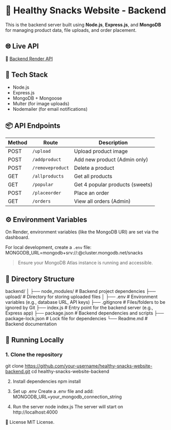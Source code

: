 
# 🍫 Healthy Snacks Website - Backend

This is the backend server built using **Node.js**, **Express.js**, and **MongoDB** for managing product data, file uploads, and order placement.

## 🌐 Live API
🔗 [Backend Render API](https://healthy-snacks-website-backend.onrender.com)

## 🧰 Tech Stack
- Node.js
- Express.js
- MongoDB + Mongoose
- Multer (for image uploads)
- Nodemailer (for email notifications)

## 📦 API Endpoints
| Method | Route             | Description                      |
|--------|------------------|----------------------------------|
| POST   | `/upload`         | Upload product image             |
| POST   | `/addproduct`     | Add new product (Admin only)     |
| POST   | `/removeproduct`  | Delete a product                 |
| GET    | `/allproducts`    | Get all products                 |
| GET    | `/popular`        | Get 4 popular products (sweets)  |
| POST   | `/placeorder`     | Place an order                   |
| GET    | `/orders`         | View all orders (Admin)          |

## ⚙️ Environment Variables

On Render, environment variables (like the MongoDB URI) are set via the dashboard.

For local development, create a `.env` file:
MONGODB_URL=mongodb+srv://<username>:<password>@cluster.mongodb.net/snacks

> Ensure your MongoDB Atlas instance is running and accessible.

## 📁 Directory Structure

backend/
│
├── node_modules/            # Backend project dependencies
├── upload/                  # Directory for storing uploaded files
│
├── .env                     # Environment variables (e.g., database URL, API keys)
├── .gitignore               # Files/folders to be ignored by Git
├── index.js                 # Entry point for the backend server (e.g., Express app)
├── package.json             # Backend dependencies and scripts
├── package-lock.json        # Lock file for dependencies
└── Readme.md                # Backend documentation


## 🧪 Running Locally

### 1. Clone the repository

git clone https://github.com/your-username/healthy-snacks-website-backend.git
cd healthy-snacks-website-backend

2. Install dependencies
npm install

3. Set up .env
Create a .env file and add:
MONGODB_URL=your_mongodb_connection_string

4. Run the server
node index.js
The server will start on http://localhost:4000

📄 License
MIT License.